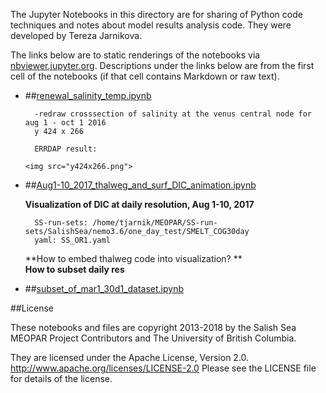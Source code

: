 The Jupyter Notebooks in this directory are for sharing of Python code
techniques and notes about model results analysis code.
They were developed by Tereza Jarnikova.

The links below are to static renderings of the notebooks via
[nbviewer.jupyter.org](http://nbviewer.jupyter.org/).
Descriptions under the links below are from the first cell of the notebooks
(if that cell contains Markdown or raw text).

* ##[renewal_salinity_temp.ipynb](http://nbviewer.jupyter.org/urls/bitbucket.org/salishsea/analysis-terez/raw/tip/notebooks/renewal_salinity_temp.ipynb)  
    
        -redraw crosssection of salinity at the venus central node for aug 1 - oct 1 2016  
        y 424 x 266  
          
        ERRDAP result:  
          
      <img src="y424x266.png">  
      


* ##[Aug1-10_2017_thalweg_and_surf_DIC_animation.ipynb](http://nbviewer.jupyter.org/urls/bitbucket.org/salishsea/analysis-terez/raw/tip/notebooks/Aug1-10_2017_thalweg_and_surf_DIC_animation.ipynb)  
    
    **Visualization of DIC at daily resolution, Aug 1-10, 2017**  
      
        SS-run-sets: /home/tjarnik/MEOPAR/SS-run-sets/SalishSea/nemo3.6/one_day_test/SMELT_COG30day  
        yaml: SS_OR1.yaml  
          
    **How to embed thalweg code into visualization? **  
    **How to subset daily res**  

* ##[subset_of_mar1_30d1_dataset.ipynb](http://nbviewer.jupyter.org/urls/bitbucket.org/salishsea/analysis-terez/raw/tip/notebooks/subset_of_mar1_30d1_dataset.ipynb)  
    

##License

These notebooks and files are copyright 2013-2018
by the Salish Sea MEOPAR Project Contributors
and The University of British Columbia.

They are licensed under the Apache License, Version 2.0.
http://www.apache.org/licenses/LICENSE-2.0
Please see the LICENSE file for details of the license.
